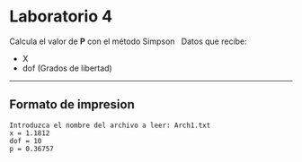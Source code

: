 # Laboratorio 4

Calcula el valor de **P** con el método Simpson
&nbsp;
Datos que recibe:
* X
* dof (Grados de libertad)
- - - -
## Formato de impresion ##
```
Introduzca el nombre del archivo a leer: Arch1.txt
x = 1.1812
dof = 10
p = 0.36757
```
